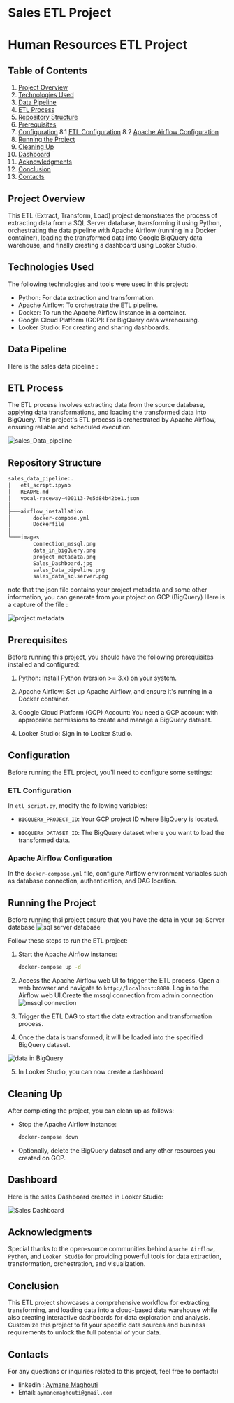 # Sales ETL Project 

# Human Resources ETL Project

## Table of Contents
1. [Project Overview](#project-overview)
3. [Technologies Used](#technologies-used)
4. [Data Pipeline](#data-pipeline)
5. [ETL Process](#eTL-process)
6. [Repository Structure](#repository-structure)
7. [Prerequisites](#prerequisites)
8. [Configuration](#configuration)
    8.1 [ETL Configuration](#etl-configuration)
    8.2 [Apache Airflow Configuration](#apache-airflow-configuration)
9. [Running the Project](#running-the-project)
10. [Cleaning Up](#cleaning-up)
11. [Dashboard](#dashboard)
12. [Acknowledgments](#acknowledgments)
13. [Conclusion](#conclusion)
14. [Contacts](#contacts)

## Project Overview
This ETL (Extract, Transform, Load) project demonstrates the process of extracting data from a SQL Server database, transforming it using Python, orchestrating the data pipeline with Apache Airflow (running in a Docker container), loading the transformed data into Google BigQuery data warehouse, and finally creating a dashboard using Looker Studio.

## Technologies Used
The following technologies and tools were used in this project:

- Python: For data extraction and transformation.
- Apache Airflow: To orchestrate the ETL pipeline.
- Docker: To run the Apache Airflow instance in a container.
- Google Cloud Platform (GCP): For BigQuery data warehousing.
- Looker Studio: For creating and sharing dashboards.

## Data Pipeline
Here is the sales data pipeline :


## ETL Process
The ETL process involves extracting data from the source database, applying data transformations, and loading the transformed data into BigQuery. This project's ETL process is orchestrated by Apache Airflow, ensuring reliable and scheduled execution.

![sales_Data_pipeline](images/sales_Data_pipeline.png)


## Repository Structure
``` bash 
sales_data_pipeline:.
│   etl_script.ipynb
│   README.md
│   vocal-raceway-400113-7e5d84b42be1.json
│
├───airflow_installation
│       docker-compose.yml
│       Dockerfile
│
└───images
        connection_mssql.png
        data_in_bigQuery.png
        project_metadata.png
        Sales_Dashboard.jpg
        sales_Data_pipeline.png
        sales_data_sqlserver.png
```

note that the json file contains your project  metadata and some other information, you can generate from your ptoject on GCP (BigQuery) Here is a capture of the file  :

![project metadata](images/project_metadata.png)

## Prerequisites
Before running this project, you should have the following prerequisites installed and configured:

1. Python: Install Python (version >= 3.x) on your system.

2. Apache Airflow: Set up Apache Airflow, and ensure it's running in a Docker container. 

3. Google Cloud Platform (GCP) Account: You need a GCP account with appropriate permissions to create and manage a BigQuery dataset.

4. Looker Studio: Sign in to Looker Studio.

## Configuration
Before running the ETL project, you'll need to configure some settings:

### ETL Configuration
In `etl_script.py`, modify the following variables:

- `BIGQUERY_PROJECT_ID`: Your GCP project ID where BigQuery is located.

- `BIGQUERY_DATASET_ID`: The BigQuery dataset where you want to load the transformed data.

### Apache Airflow Configuration
In the `docker-compose.yml` file, configure Airflow environment variables such as database connection, authentication, and DAG location.


## Running the Project
Before running thsi project ensure that you have the data in your sql Server database 
 ![sql server database](images/sales_data_sqlserver.png)

Follow these steps to run the ETL project:

1. Start the Apache Airflow instance:

   ```bash
   docker-compose up -d
   ```

2. Access the Apache Airflow web UI to trigger the ETL process. Open a web browser and navigate to `http://localhost:8080`. Log in to the Airflow web UI.Create the mssql connection from admin connection 
 ![mssql connection](images/connection_mssql.png)

3. Trigger the ETL DAG to start the data extraction and transformation process.

4. Once the data is transformed, it will be loaded into the specified BigQuery dataset.

 ![data in BigQuery](images/data_in_bigQuery.png)


5. In Looker Studio, you can now create a dashboard


## Cleaning Up
After completing the project, you can clean up as follows:

- Stop the Apache Airflow instance:

   ```bash
   docker-compose down
   ```

- Optionally, delete the BigQuery dataset and any other resources you created on GCP.

## Dashboard
Here is the sales Dashboard created in Looker Studio:

![Sales Dashboard](images/Sales_Dashboard.jpg)

## Acknowledgments
Special thanks to the open-source communities behind `Apache Airflow,` `Python`, and `Looker Studio` for providing powerful tools for data extraction, transformation, orchestration, and visualization.

## Conclusion
This ETL project showcases a comprehensive workflow for extracting, transforming, and loading data into a cloud-based data warehouse while also creating interactive dashboards for data exploration and analysis. Customize this project to fit your specific data sources and business requirements to unlock the full potential of your data.

## Contacts
For any questions or inquiries related to this project, feel free to contact:) 

- linkedin : <a href="https://www.linkedin.com/in/aymane-maghouti/" target="_blank">Aymane Maghouti</a><br>
- Email: `aymanemaghouti@gmail.com`

